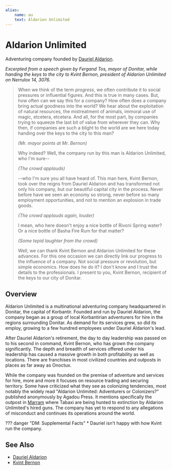 ```yaml
---
alias:
    name: au
    text: Aldarion Unlimited
---
```

# Aldarion Unlimited

Adventuring company founded by [Dauriel Aldarion](../npcs/dauriel-aldarion.md).

*Excerpted from a speech given by Fergand Tos, mayor of Donitar, while handing the keys to the city to Kvint Bernon, president of Aldarion Unlimited on Nerrulox 14, 3076.*

> When we think of the term *progress*, we often contribute it to social pressures or influential figures. And this is true in many cases. But, how often can we say this for a company? How often does a company bring actual goodness into the world? We hear about the exploitation of natural resources, the mistreatment of animals, immoral use of magic, etcetera, etcetera. And all, for the most part, by companies trying to squeeze the last bit of value from wherever they can. Why then, if companies are such a blight to the world are we here today handing over the keys to the city to this man?
> 
> *(Mr. mayor points at Mr. Bernon)*
> 
> Why indeed? Well, the company run by this man is Aldarion Unlimited, who I'm sure--
> 
> *(The crowd applauds)*
> 
> --who I'm sure you all have heard of. This man here, Kvint Bernon, took over the reigns from Dauriel Aldarion and has transformed not only his company, but our beautiful capital city in the process. Never before have we seen an economy so strong, never before so many employment opportunities, and not to mention an explosion in trade goods.
> 
> *(The crowd applauds again, louder)*
> 
> I mean, who here doesn't enjoy a nice bottle of Rivoni Spring water? Or a nice bottle of Basha Fire Rum for that matter?
> 
> *(Some tepid laughter from the crowd)*
> 
> Well, we can thank Kvint Bernon and Aldarion Unlimited for these advances. For this one occasion we can directly link our progress to the influence of a company. Not social pressure or revolution, but simple economics. How does he do it? I don't know and I trust the details to the professionals. I present to you, Kvint Bernon, recipient of the keys to our city of Donitar.

## Overview

Aldarion Unlimited is a multinational adventuring company headquartered in Donitar, the capital of Korbantir. Founded and run by Dauriel Aldarion, the company began as a group of local Korbantirian adventurers for hire in the regions surrounding Donitar. As demand for its services grew, so did its employ, growing to a few hundred employees under Dauriel Aldarion's lead.

After Dauriel Aldarion's retirement, the day to day leadership was passed on to his second in command, Kvint Bernon, who has grown the company significantly. The depth and breadth of services offered under his leadership has caused a massive growth in both profitability as well as locations. There are franchises in most civilized countries and outposts in places as far away as Onoctux.

While the company was founded on the premise of adventure and services for hire, more and more it focuses on resource trading and securing territory. Some have criticized what they see as colonizing tendencies, most notably the widely read "Aldarion Unlimited: Adventurers or Colonizers?" published anonymously by Agadou Press. It mentions specifically the outpost in [Marram](../../../geography/countries/marram.md) where Tabaxi are being hunted to extinction by Aldarion Unlimited's hired guns. The company has yet to respond to any allegations of misconduct and continues its operations around the world.

??? danger "DM: Supplemental Facts"
    * Dauriel isn't happy with how Kvint run the company.

## See Also

* [Dauriel Aldarion](../npcs/dauriel-aldarion.md)
* [Kvint Bernon](../npcs/kvint-bernon.md)
